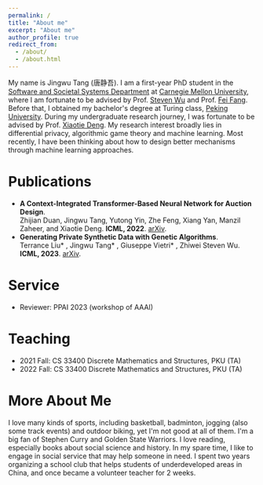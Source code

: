 ```yaml
---
permalink: /
title: "About me"
excerpt: "About me"
author_profile: true
redirect_from: 
  - /about/
  - /about.html
---
```


My name is Jingwu Tang (唐静吾). I am a first-year PhD student in the [Software and Societal Systems Department](https://s3d.cmu.edu/) at [Carnegie Mellon University](https://www.cmu.edu/), where I am fortunate to be advised by Prof. [Steven Wu](https://zstevenwu.com/) and Prof. [Fei Fang](https://feifang.info/). Before that, I obtained my bachelor's degree at Turing class, [Peking University](https://www.pku.edu.cn/). During my undergraduate research journey, I was fortunate to be advised by Prof. [Xiaotie Deng](https://cfcs.pku.edu.cn/english/people/faculty/xiaotiedeng/index.htm). My research interest broadly lies in differential privacy, algorithmic game theory and machine learning. Most recently, I have been thinking about how to design better mechanisms through machine learning approaches.

# Publications
+ **A Context-Integrated Transformer-Based Neural Network for Auction Design**. <br>Zhijian Duan, Jingwu Tang, Yutong Yin, Zhe Feng, Xiang Yan, Manzil Zaheer, and Xiaotie Deng. **ICML, 2022**. [arXiv](https://arxiv.org/abs/2201.12489).
+ **Generating Private Synthetic Data with Genetic Algorithms**. <br>Terrance Liu\* , Jingwu Tang\* , Giuseppe Vietri\* , Zhiwei Steven Wu. **ICML, 2023**. [arXiv](https://arxiv.org/abs/2306.03257).

# Service
+ Reviewer: PPAI 2023 (workshop of AAAI)

# Teaching
+ 2021 Fall: CS 33400 Discrete Mathematics and Structures, PKU (TA)
+ 2022 Fall: CS 33400 Discrete Mathematics and Structures, PKU (TA)

# More About Me
I love many kinds of sports, including basketball, badminton, jogging (also some track events) and outdoor biking, yet I'm not good at all of them. I'm a big fan of Stephen Curry and Golden State Warriors.
I love reading, especially books about social science and history.
In my spare time, I like to engage in social service that may help someone in need. I spent two years organizing a school club that helps students of underdeveloped areas in China, and once became a volunteer teacher for 2 weeks.
